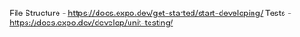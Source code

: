 File Structure - <https://docs.expo.dev/get-started/start-developing/>
Tests - <https://docs.expo.dev/develop/unit-testing/>
